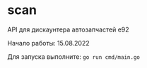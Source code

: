 # scan

API для дискаунтера автозапчастей e92

Начало работы: 15.08.2022

Для запуска выполните:
```go run cmd/main.go```
